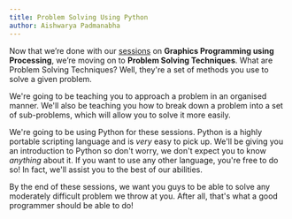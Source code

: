 ```yaml
---
title: Problem Solving Using Python
author: Aishwarya Padmanabha
---
```


Now that we’re done with our <a href="https://fssoc.github.io/2016/03/14/intro-to-processing/" target="_blank">sessions</a> on <strong>Graphics Programming using Processing</strong>, we’re moving on to <strong>Problem Solving Techniques</strong>. What are Problem Solving Techniques? Well, they're a set of methods you use to solve a given problem.

We're going to be teaching you to approach a problem in an organised manner. We'll also be teaching you how to break down a problem into a set of sub-problems, which will allow you to solve it more easily.

We're going to be using Python for these sessions. Python is a highly portable scripting language and is *very* easy to pick up. We'll be giving you an introduction to Python so don't worry, we don't expect you to know *anything* about it. If you want to use any other language, you're free to do so! In fact, we'll assist you to the best of our abilities.

By the end of these sessions, we want you guys to be able to solve any moderately difficult problem we throw at you. After all, that's what a good programmer should be able to do!
